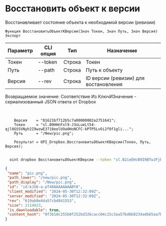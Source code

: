 ﻿---
sidebar_position: 14
---

# Восстановить объект к версии
 Восстанавливает состояние объекта к необходимой версии (ревизии)



`Функция ВосстановитьОбъектКВерсии(Знач Токен, Знач Путь, Знач Версия) Экспорт`

  | Параметр | CLI опция | Тип | Назначение |
  |-|-|-|-|
  | Токен | --token | Строка | Токен |
  | Путь | --path | Строка | Путь к объекту |
  | Версия | --rev | Строка | ID версии (ревизии) для востановления |

  
  Возвращаемое значение:   Соответствие Из КлючИЗначение - сериализованный JSON ответа от Dropbox

<br/>




```bsl title="Пример кода"
    Версия    = "01621bf712b5c7a00000002a2751641";
    Токен     = "sl.B9HHnFxl9-J3oLueLt54-qjl0GSSVNyh2I9wzwE3710eelU9a0HoNCFC-kPTP5LvOi2f0f1gli...";
    Путь      = "/New/pic.png";

    Результат = OPI_Dropbox.ВосстановитьОбъектКВерсии(Токен, Путь, Версия);
```



```sh title="Пример команды CLI"
    
  oint dropbox ВосстановитьОбъектКВерсии --token "sl.B2ieEHcB9I9BTwJFjbf_MQtoZMKjGYgkpBqzQkvBfuSz41Qpy5r3d7a4ax22I5ILWhd9KLbN5L..." --path %path% --rev "61a0b76320a6fbd841553"

```

```json title="Результат"
{
 "name": "pic.png",
 "path_lower": "/new/pic.png",
 "path_display": "/New/pic.png",
 "id": "id:kJU6-a-pT48AAAAAAAABYA",
 "client_modified": "2024-05-30T12:32:09Z",
 "server_modified": "2024-05-30T12:32:09Z",
 "rev": "619ab0e44a57cbd841553",
 "size": 2114023,
 "is_downloadable": true,
 "content_hash": "0f3b18c255b0f252bd326cacc04c15c3aa57bd6b8234adb65aa7bb2987a65492"
}
```
